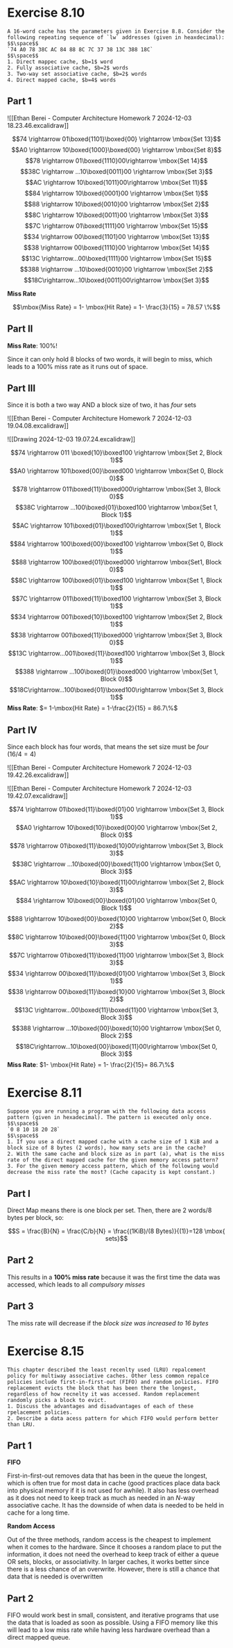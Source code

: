
# Exercise 8.10

```ad-question
A 16-word cache has the parameters given in Exercise 8.8. Consider the following repeating sequence of `lw` addresses (given in heaxdecimal):
$$\space$$
`74 A0 78 38C AC 84 88 8C 7C 37 38 13C 388 18C`
$$\space$$
1. Direct mappec cache, $b=1$ word
2. Fully associative cache, $b=2$ words
3. Two-way set associative cache, $b=2$ words
4. Direct mapped cache, $b=4$ words
```

## Part 1

![[Ethan Berei - Computer Architecture Homework 7 2024-12-03 18.23.46.excalidraw]]

$$74 \rightarrow 01\boxed{1101}\boxed{00} \rightarrow \mbox{Set 13}$$
$$A0 \rightarrow 10\boxed{1000}\boxed{00} \rightarrow \mbox{Set 8}$$
$$78 \rightarrow 01\boxed{1110}00\rightarrow \mbox{Set 14}$$
$$38C \rightarrow ...10\boxed{0011}00 \rightarrow \mbox{Set 3}$$
$$AC \rightarrow 10\boxed{1011}00\rightarrow \mbox{Set 11}$$
$$84 \rightarrow 10\boxed{0001}00 \rightarrow \mbox{Set 1}$$
$$88 \rightarrow 10\boxed{0010}00 \rightarrow \mbox{Set 2}$$
$$8C \rightarrow 10\boxed{0011}00 \rightarrow \mbox{Set 3}$$
$$7C \rightarrow 01\boxed{1111}00 \rightarrow \mbox{Set 15}$$
$$34 \rightarrow 00\boxed{1101}00 \rightarrow \mbox{Set 13}$$
$$38 \rightarrow 00\boxed{1110}00 \rightarrow \mbox{Set 14}$$
$$13C \rightarrow...00\boxed{1111}00 \rightarrow \mbox{Set 15}$$
$$388 \rightarrow ...10\boxed{0010}00 \rightarrow \mbox{Set 2}$$
$$18C\rightarrow...10\boxed{0011}00\rightarrow \mbox{Set 3}$$

**Miss Rate**

$$\mbox{Miss Rate} = 1- \mbox{Hit Rate} = 1- \frac{3}{15} = 78.57 \%$$
## Part II

**Miss Rate**: 100%!

Since it can only hold 8 blocks of two words, it will begin to miss, which leads to a 100% miss rate as it runs out of space.

## Part III

Since it is both a two way AND a block size of two, it has *four* sets

![[Ethan Berei - Computer Architecture Homework 7 2024-12-03 19.04.08.excalidraw]]


![[Drawing 2024-12-03 19.07.24.excalidraw]]


$$74 \rightarrow 011 \boxed{10}\boxed100 \rightarrow \mbox{Set 2, Block 1}$$
$$A0 \rightarrow 101\boxed{00}\boxed000 \rightarrow \mbox{Set 0, Block 0}$$
$$78 \rightarrow 011\boxed{11}\boxed000\rightarrow \mbox{Set 3, Block 0}$$
$$38C \rightarrow ...100\boxed{01}\boxed100 \rightarrow \mbox{Set 1, Block 1}$$
$$AC \rightarrow 101\boxed{01}\boxed100\rightarrow \mbox{Set 1, Block 1}$$
$$84 \rightarrow 100\boxed{00}\boxed100 \rightarrow \mbox{Set 0, Block 1}$$
$$88 \rightarrow 100\boxed{01}\boxed000 \rightarrow \mbox{Set1, Block 0}$$
$$8C \rightarrow 100\boxed{01}\boxed100 \rightarrow \mbox{Set 1, Block 1}$$
$$7C \rightarrow 011\boxed{11}\boxed100 \rightarrow \mbox{Set 3, Block 1}$$
$$34 \rightarrow 001\boxed{10}\boxed100 \rightarrow \mbox{Set 2, Block 1}$$
$$38 \rightarrow 001\boxed{11}\boxed000 \rightarrow \mbox{Set 3, Block 0}$$
$$13C \rightarrow...001\boxed{11}\boxed100 \rightarrow \mbox{Set 3, Block 1}$$
$$388 \rightarrow ...100\boxed{01}\boxed000 \rightarrow \mbox{Set 1, Block 0}$$
$$18C\rightarrow...100\boxed{01}\boxed100\rightarrow \mbox{Set 3, Block 1}$$
**Miss Rate**: $= 1-\mbox{Hit Rate} = 1-\frac{2}{15} = 86.7\%$

## Part IV

Since each block has four words, that means the set size must be *four* ($16/4=4$)

![[Ethan Berei - Computer Architecture Homework 7 2024-12-03 19.42.26.excalidraw]]



![[Ethan Berei - Computer Architecture Homework 7 2024-12-03 19.42.07.excalidraw]]


$$74 \rightarrow 01\boxed{11}\boxed{01}00 \rightarrow \mbox{Set 3, Block 1}$$
$$A0 \rightarrow 10\boxed{10}\boxed{00}00 \rightarrow \mbox{Set 2, Block 0}$$
$$78 \rightarrow 01\boxed{11}\boxed{10}00\rightarrow \mbox{Set 3, Block 3}$$
$$38C \rightarrow ...10\boxed{00}\boxed{11}00 \rightarrow \mbox{Set 0, Block 3}$$
$$AC \rightarrow 10\boxed{10}\boxed{11}00\rightarrow \mbox{Set 2, Block 3}$$
$$84 \rightarrow 10\boxed{00}\boxed{01}00 \rightarrow \mbox{Set 0, Block 1}$$
$$88 \rightarrow 10\boxed{00}\boxed{10}00 \rightarrow \mbox{Set 0, Block 2}$$
$$8C \rightarrow 10\boxed{00}\boxed{11}00 \rightarrow \mbox{Set 0, Block 3}$$
$$7C \rightarrow 01\boxed{11}\boxed{11}00 \rightarrow \mbox{Set 3, Block 3}$$
$$34 \rightarrow 00\boxed{11}\boxed{01}00 \rightarrow \mbox{Set 3, Block 1}$$
$$38 \rightarrow 00\boxed{11}\boxed{10}00 \rightarrow \mbox{Set 3, Block 2}$$
$$13C \rightarrow...00\boxed{11}\boxed{11}00 \rightarrow \mbox{Set 3, Block 3}$$
$$388 \rightarrow ...10\boxed{00}\boxed{10}00 \rightarrow \mbox{Set 0, Block 2}$$
$$18C\rightarrow...10\boxed{00}\boxed{11}00\rightarrow \mbox{Set 0, Block 3}$$
**Miss Rate**: $1- \mbox{Hit Rate} = 1- \frac{2}{15}= 86.7\%$

# Exercise 8.11 

```ad-question
Suppose you are running a program with the following data access pattern (given in hexadecimal). The pattern is executed only once.
$$\space$$
`0 8 10 18 20 28`
$$\space$$
1. If you use a direct mapped cache with a cache size of 1 KiB and a block size of 8 bytes (2 words), how many sets are in the cache?
2. With the same cache and block size as in part (a), what is the miss rate of the direct mapped cache for the given memory access pattern?
3. For the given memory access pattern, which of the following would decrease the miss rate the most? (Cache capacity is kept constant.)
```

## Part I

Direct Map means there is one block per set. Then, there are 2 words/8 bytes per block, so:

$$S = \frac{B}{N} = \frac{C/b}{N} = \frac{(1KiB)/(8 Bytes)}{(1)}=128 \mbox{ sets}$$

## Part 2

This results in a **100% miss rate** because it was the first time the data was accessed, which leads to all *compulsory misses*

## Part 3

The miss rate will decrease if the *block size was increased to 16 bytes*

# Exercise 8.15

```ad-question
This chapter described the least recenlty used (LRU) repalcement policy for multiway associative caches. Other less common repalce policies include first-in-first-out (FIFO) and random policies. FIFO replacement evicts the block that has been there the longest, regardless of how recnelty it was accessed. Random replacement randomly picks a block to evict.
1. Discuss the advantages and disadvantages of each of these rpelacement policies.
2. Describe a data acess pattern for which FIFO would perform better than LRU.
```

## Part 1

**FIFO**

First-in-first-out removes data that has been in the queue the longest, which is often true for most data in cache (good practices place data back into physical memory if it is not used for awhile). It also has less overhead as it does not need to keep track as much as needed in an $N$-way associative cache. It has the downside of when data is needed to be held in cache for a long time.

**Random Access**

Out of the three methods, random access is the cheapest to implement when it comes to the hardware. Since it chooses a random place to put the information, it does not need the overhead to keep track of either a queue OR sets, blocks, or associativity. In larger caches, it works better since there is a less chance of an overwrite. However, there is still a chance that data that is needed is overwritten
## Part 2

FIFO would work best in small, consistent, and iterative programs that use the data that is loaded as soon as possible. Using a FIFO memory like this will lead to a low miss rate while having less hardware overhead than a direct mapped queue.